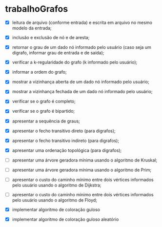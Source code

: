 # trabalhoGrafos

- [x] leitura de arquivo (conforme entrada) e
escrita em arquivo no mesmo modelo da entrada;

- [x] inclusão e exclusão de nó e de aresta;

- [x] retornar o grau de um dado nó informado pelo
usuário (caso seja um dígrafo, informar grau de
entrada e de saída);

- [x] verificar a k-regularidade do grafo (k
informado pelo usuário);

- [x] informar a ordem do grafo;

- [x] mostrar a vizinhança aberta de um dado nó
informado pelo usuário;

- [x] mostrar a vizinhança fechada de um dado nó
informado pelo usuário;

- [x] verificar se o grafo é completo;

- [x] verificar se o grafo é bipartido;

- [x] apresentar a sequência de graus;

- [x] apresentar o fecho transitivo direto (para
digrafos);

- [x] apresentar o fecho transitivo indireto (para
digrafos);

- [x] apresentar uma ordenação topológica (para
digrafos);

- [ ] apresentar uma árvore geradora mínima usando
o algoritmo de Kruskal;

- [ ] apresentar uma árvore geradora mínima usando
o algoritmo de Prim;

- [ ] apresentar o custo do caminho mínimo entre
dois vértices informados pelo usuário usando o
algoritmo de Dijkstra;

- [ ] apresentar o custo do caminho mínimo entre
dois vértices informados pelo usuário usando o
algoritmo de Floyd;

- [x] implementar algoritmo de coloração guloso

- [x] implementar algoritmo de coloração guloso
aleatório


